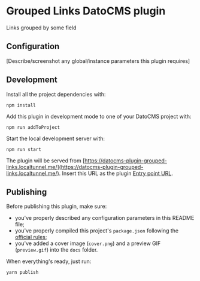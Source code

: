# Grouped Links DatoCMS plugin

Links grouped by some field

## Configuration

[Describe/screenshot any global/instance parameters this plugin requires]

## Development

Install all the project dependencies with:

```
npm install
```

Add this plugin in development mode to one of your DatoCMS project with:

```
npm run addToProject
```

Start the local development server with:

```
npm run start
```

The plugin will be served from [https://datocms-plugin-grouped-links.localtunnel.me/](https://datocms-plugin-grouped-links.localtunnel.me/). Insert this URL as the plugin [Entry point URL](https://www.datocms.com/docs/plugins/creating-a-new-plugin/).

## Publishing

Before publishing this plugin, make sure:

* you've properly described any configuration parameters in this README file;
* you've properly compiled this project's `package.json` following the [official rules](https://www.datocms.com/docs/plugins/publishing/);
* you've added a cover image (`cover.png`) and a preview GIF (`preview.gif`) into the `docs` folder.

When everything's ready, just run:

```
yarn publish
```
